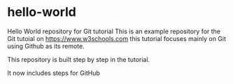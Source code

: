 # hello-world
Hello World repository for Git tutorial
This is an example repository for the Git tutoial on https://www.w3schools.com
this tutorial focuses mainly on Git using Github as its remote.

This repository is built step by step in the tutorial.

It now includes steps for GitHub

